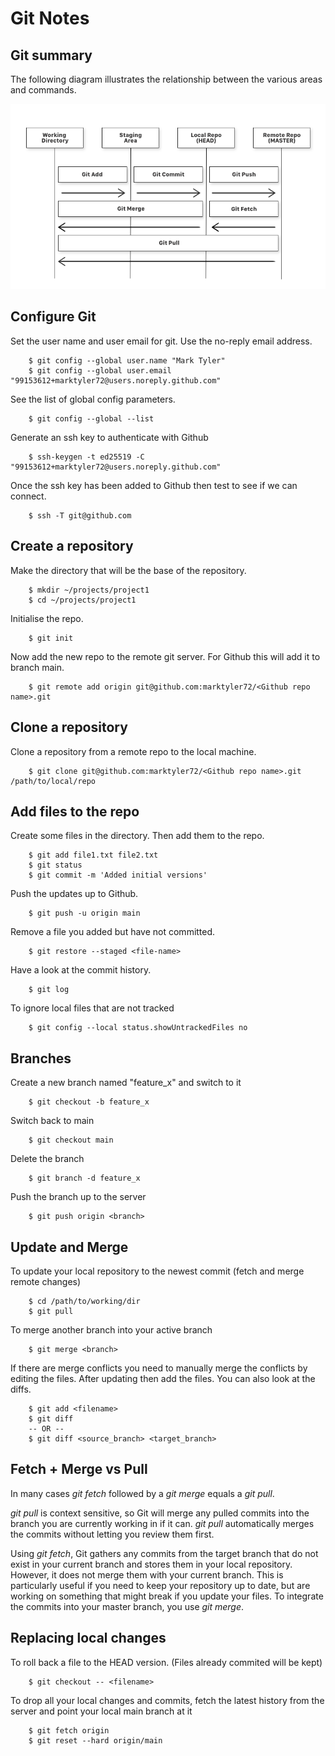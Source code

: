 Git Notes
=========

## Git summary
The following diagram illustrates the relationship between the various areas and commands.


![Git areas and commands](Git_workflow.png)


## Configure Git

Set the user name and user email for git. Use the no-reply email address. 
~~~
    $ git config --global user.name "Mark Tyler"
    $ git config --global user.email "99153612+marktyler72@users.noreply.github.com"
~~~
See the list of global config parameters.
~~~
    $ git config --global --list
~~~

Generate an ssh key to authenticate with Github  
~~~
    $ ssh-keygen -t ed25519 -C "99153612+marktyler72@users.noreply.github.com"
~~~
Once the ssh key has been added to Github then test to see if we can connect.  
~~~
    $ ssh -T git@github.com
~~~

## Create a repository

Make the directory that will be the base of the repository.  
~~~
    $ mkdir ~/projects/project1
    $ cd ~/projects/project1
~~~

Initialise the repo.  
~~~
    $ git init
~~~

Now add the new repo to the remote git server. For Github this will add it to branch main.  
~~~
    $ git remote add origin git@github.com:marktyler72/<Github repo name>.git
~~~

## Clone a repository 
Clone a repository from a remote repo to the local machine.
~~~
    $ git clone git@github.com:marktyler72/<Github repo name>.git /path/to/local/repo
~~~

## Add files to the repo

Create some files in the directory. Then add them to the repo.  
~~~
    $ git add file1.txt file2.txt
    $ git status
    $ git commit -m 'Added initial versions'
~~~

Push the updates up to Github.  
~~~
    $ git push -u origin main
~~~
 
Remove a file you added but have not committed.
~~~
    $ git restore --staged <file-name>
~~~

Have a look at the commit history.  
~~~
    $ git log
~~~

To ignore local files that are not tracked
~~~
    $ git config --local status.showUntrackedFiles no
~~~

## Branches
Create a new branch named "feature_x" and switch to it
~~~
    $ git checkout -b feature_x
~~~
Switch back to main
~~~
    $ git checkout main
~~~
Delete the branch
~~~
    $ git branch -d feature_x
~~~
Push the branch up to the server
~~~
    $ git push origin <branch>
~~~

## Update and Merge
To update your local repository to the newest commit (fetch and merge remote changes)
~~~
    $ cd /path/to/working/dir
    $ git pull
~~~
To merge another branch into your active branch
~~~
    $ git merge <branch>
~~~
If there are merge conflicts you need to manually merge the conflicts by editing the files. After updating then add the files. You can also look at the diffs.
~~~
    $ git add <filename>
    $ git diff    
    -- OR --
    $ git diff <source_branch> <target_branch>
~~~

## Fetch + Merge vs Pull
In many cases _git fetch_ followed by a _git merge_ equals a _git pull_.

_git pull_ is context sensitive, so Git will merge any pulled commits into the branch you are currently working in if it can. _git pull_ automatically merges the commits without letting you review them first.

Using _git fetch_, Git gathers any commits from the target branch that do not exist in your current branch and stores them in your local repository. However, it does not merge them with your current branch. This is particularly useful if you need to keep your repository up to date, but are working on something that might break if you update your files. To integrate the commits into your master branch, you use _git merge_.

## Replacing local changes
To roll back a file to the HEAD version. (Files already commited will be kept)
~~~
    $ git checkout -- <filename>
~~~

To drop all your local changes and commits, fetch the latest history from the server and point your local main branch at it
~~~
    $ git fetch origin
    $ git reset --hard origin/main
~~~
